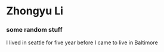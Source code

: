 # Zhongyu Li 

### some random stuff 

I lived in seattle for five year before I came to live in Baltimore 

